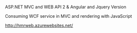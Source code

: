ASP.NET MVC and WEB API 2 & 
Angular and Jquery Version

Consuming WCF service in MVC and rendering with JavaScript

http://hmrweb.azurewebsites.net/
